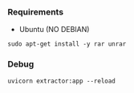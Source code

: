 
### Requirements

 - Ubuntu (NO DEBIAN)

```shell
sudo apt-get install -y rar unrar
```

### Debug

```shell
uvicorn extractor:app --reload
```
